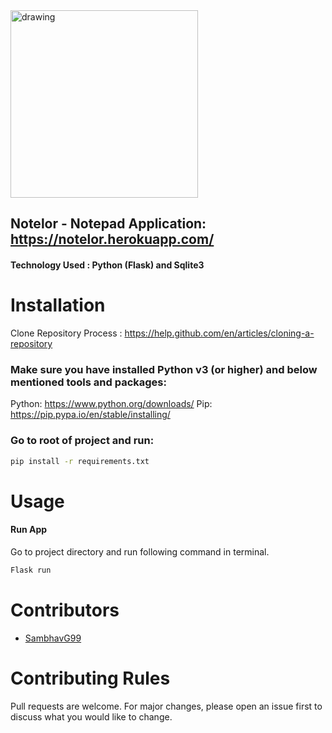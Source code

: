 <img src="https://i.imgur.com/XNZPngy.pngg" alt="drawing" width="300"/>

## Notelor - Notepad Application: https://notelor.herokuapp.com/
#### Technology Used : Python (Flask) and Sqlite3

# Installation

Clone Repository Process : https://help.github.com/en/articles/cloning-a-repository

### Make sure you have installed Python v3 (or higher) and below mentioned tools and packages:

Python: https://www.python.org/downloads/
Pip: https://pip.pypa.io/en/stable/installing/

### Go to root of project and run:
```bash
pip install -r requirements.txt
```

# Usage

#### **Run App**
Go to project directory and run following command in terminal.
```bash
Flask run
```

# Contributors
<ul>
  <li><a href="https://github.com/SambhavG99" taget="_blank">SambhavG99</a></li>
</ul>

# Contributing Rules
Pull requests are welcome. For major changes, please open an issue first to discuss what you would like to change.
